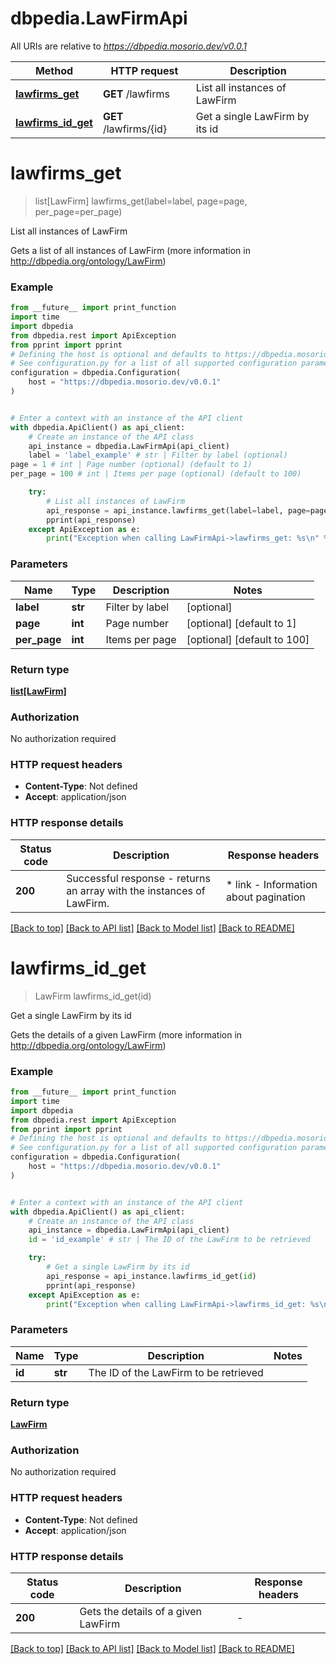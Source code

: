# dbpedia.LawFirmApi

All URIs are relative to *https://dbpedia.mosorio.dev/v0.0.1*

Method | HTTP request | Description
------------- | ------------- | -------------
[**lawfirms_get**](LawFirmApi.md#lawfirms_get) | **GET** /lawfirms | List all instances of LawFirm
[**lawfirms_id_get**](LawFirmApi.md#lawfirms_id_get) | **GET** /lawfirms/{id} | Get a single LawFirm by its id


# **lawfirms_get**
> list[LawFirm] lawfirms_get(label=label, page=page, per_page=per_page)

List all instances of LawFirm

Gets a list of all instances of LawFirm (more information in http://dbpedia.org/ontology/LawFirm)

### Example

```python
from __future__ import print_function
import time
import dbpedia
from dbpedia.rest import ApiException
from pprint import pprint
# Defining the host is optional and defaults to https://dbpedia.mosorio.dev/v0.0.1
# See configuration.py for a list of all supported configuration parameters.
configuration = dbpedia.Configuration(
    host = "https://dbpedia.mosorio.dev/v0.0.1"
)


# Enter a context with an instance of the API client
with dbpedia.ApiClient() as api_client:
    # Create an instance of the API class
    api_instance = dbpedia.LawFirmApi(api_client)
    label = 'label_example' # str | Filter by label (optional)
page = 1 # int | Page number (optional) (default to 1)
per_page = 100 # int | Items per page (optional) (default to 100)

    try:
        # List all instances of LawFirm
        api_response = api_instance.lawfirms_get(label=label, page=page, per_page=per_page)
        pprint(api_response)
    except ApiException as e:
        print("Exception when calling LawFirmApi->lawfirms_get: %s\n" % e)
```

### Parameters

Name | Type | Description  | Notes
------------- | ------------- | ------------- | -------------
 **label** | **str**| Filter by label | [optional] 
 **page** | **int**| Page number | [optional] [default to 1]
 **per_page** | **int**| Items per page | [optional] [default to 100]

### Return type

[**list[LawFirm]**](LawFirm.md)

### Authorization

No authorization required

### HTTP request headers

 - **Content-Type**: Not defined
 - **Accept**: application/json

### HTTP response details
| Status code | Description | Response headers |
|-------------|-------------|------------------|
**200** | Successful response - returns an array with the instances of LawFirm. |  * link - Information about pagination <br>  |

[[Back to top]](#) [[Back to API list]](../README.md#documentation-for-api-endpoints) [[Back to Model list]](../README.md#documentation-for-models) [[Back to README]](../README.md)

# **lawfirms_id_get**
> LawFirm lawfirms_id_get(id)

Get a single LawFirm by its id

Gets the details of a given LawFirm (more information in http://dbpedia.org/ontology/LawFirm)

### Example

```python
from __future__ import print_function
import time
import dbpedia
from dbpedia.rest import ApiException
from pprint import pprint
# Defining the host is optional and defaults to https://dbpedia.mosorio.dev/v0.0.1
# See configuration.py for a list of all supported configuration parameters.
configuration = dbpedia.Configuration(
    host = "https://dbpedia.mosorio.dev/v0.0.1"
)


# Enter a context with an instance of the API client
with dbpedia.ApiClient() as api_client:
    # Create an instance of the API class
    api_instance = dbpedia.LawFirmApi(api_client)
    id = 'id_example' # str | The ID of the LawFirm to be retrieved

    try:
        # Get a single LawFirm by its id
        api_response = api_instance.lawfirms_id_get(id)
        pprint(api_response)
    except ApiException as e:
        print("Exception when calling LawFirmApi->lawfirms_id_get: %s\n" % e)
```

### Parameters

Name | Type | Description  | Notes
------------- | ------------- | ------------- | -------------
 **id** | **str**| The ID of the LawFirm to be retrieved | 

### Return type

[**LawFirm**](LawFirm.md)

### Authorization

No authorization required

### HTTP request headers

 - **Content-Type**: Not defined
 - **Accept**: application/json

### HTTP response details
| Status code | Description | Response headers |
|-------------|-------------|------------------|
**200** | Gets the details of a given LawFirm |  -  |

[[Back to top]](#) [[Back to API list]](../README.md#documentation-for-api-endpoints) [[Back to Model list]](../README.md#documentation-for-models) [[Back to README]](../README.md)

